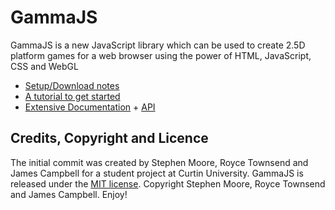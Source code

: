# GammaJS

GammaJS is a new JavaScript library which can be used to create 2.5D platform games for a web browser using the power of HTML, JavaScript, CSS and WebGL

- [Setup/Download notes](http://gammajs.org/intro/install.html)
- [A tutorial to get started](http://gammajs.org/intro/tutorials.html)
- [Extensive Documentation](http://gammajs.org/topics/index.html) + [API](http://gammajs.org/api/docs/gma.html)

## Credits, Copyright and Licence

The initial commit was created by Stephen Moore, Royce Townsend and James Campbell for a student project at Curtin University. GammaJS is released under the <a href="http://www.opensource.org/licenses/mit-license.php">MIT license</a>. Copyright Stephen Moore, Royce Townsend and James Campbell. Enjoy!